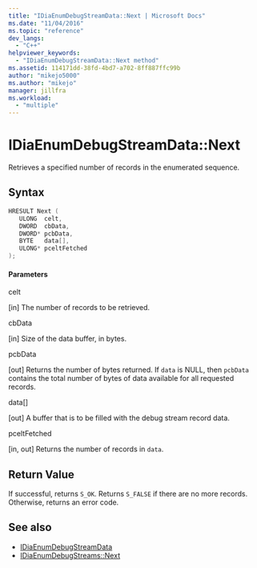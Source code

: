 ```yaml
---
title: "IDiaEnumDebugStreamData::Next | Microsoft Docs"
ms.date: "11/04/2016"
ms.topic: "reference"
dev_langs:
  - "C++"
helpviewer_keywords:
  - "IDiaEnumDebugStreamData::Next method"
ms.assetid: 114171dd-38fd-4bd7-a702-8ff887ffc99b
author: "mikejo5000"
ms.author: "mikejo"
manager: jillfra
ms.workload:
  - "multiple"
---
```

# IDiaEnumDebugStreamData::Next
Retrieves a specified number of records in the enumerated sequence.

## Syntax

```C++
HRESULT Next ( 
   ULONG  celt,
   DWORD  cbData,
   DWORD* pcbData,
   BYTE   data[],
   ULONG* pceltFetched
);
```

#### Parameters
 celt

[in] The number of records to be retrieved.

 cbData

[in] Size of the data buffer, in bytes.

 pcbData

[out] Returns the number of bytes returned. If `data` is NULL, then `pcbData` contains the total number of bytes of data available for all requested records.

 data[]

[out] A buffer that is to be filled with the debug stream record data.

 pceltFetched

[in, out] Returns the number of records in `data`.

## Return Value
 If successful, returns `S_OK`. Returns `S_FALSE` if there are no more records. Otherwise, returns an error code.

## See also
- [IDiaEnumDebugStreamData](../../debugger/debug-interface-access/idiaenumdebugstreamdata.md)
- [IDiaEnumDebugStreams::Next](../../debugger/debug-interface-access/idiaenumdebugstreams-next.md)
